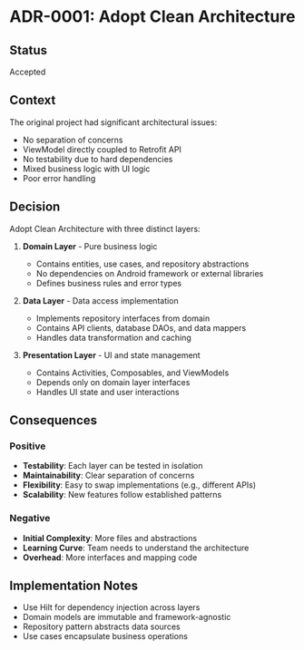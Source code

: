 # ADR-0001: Adopt Clean Architecture

## Status
Accepted

## Context
The original project had significant architectural issues:
- No separation of concerns
- ViewModel directly coupled to Retrofit API
- No testability due to hard dependencies
- Mixed business logic with UI logic
- Poor error handling

## Decision
Adopt Clean Architecture with three distinct layers:

1. **Domain Layer** - Pure business logic
   - Contains entities, use cases, and repository abstractions
   - No dependencies on Android framework or external libraries
   - Defines business rules and error types

2. **Data Layer** - Data access implementation
   - Implements repository interfaces from domain
   - Contains API clients, database DAOs, and data mappers
   - Handles data transformation and caching

3. **Presentation Layer** - UI and state management
   - Contains Activities, Composables, and ViewModels
   - Depends only on domain layer interfaces
   - Handles UI state and user interactions

## Consequences

### Positive
- **Testability**: Each layer can be tested in isolation
- **Maintainability**: Clear separation of concerns
- **Flexibility**: Easy to swap implementations (e.g., different APIs)
- **Scalability**: New features follow established patterns

### Negative
- **Initial Complexity**: More files and abstractions
- **Learning Curve**: Team needs to understand the architecture
- **Overhead**: More interfaces and mapping code

## Implementation Notes
- Use Hilt for dependency injection across layers
- Domain models are immutable and framework-agnostic
- Repository pattern abstracts data sources
- Use cases encapsulate business operations
